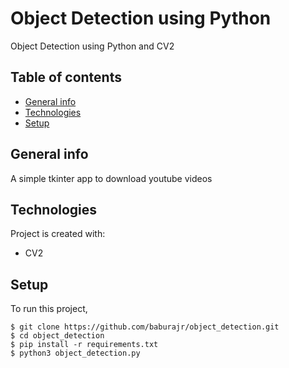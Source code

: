 # Object Detection using Python 
Object Detection using Python and CV2 
## Table of contents
* [General info](#general-info)
* [Technologies](#technologies)
* [Setup](#setup)

## General info
A simple tkinter app to download youtube videos
	
## Technologies
Project is created with:
* CV2
	
## Setup
To run this project,

```
$ git clone https://github.com/baburajr/object_detection.git
$ cd object_detection
$ pip install -r requirements.txt
$ python3 object_detection.py
```
